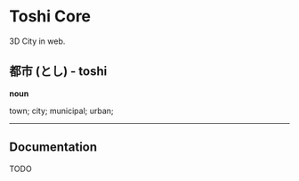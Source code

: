 # Toshi Core

3D City in web.

## 都市 (とし) - toshi

**noun**

town; city; municipal; urban;

---

## Documentation

TODO
